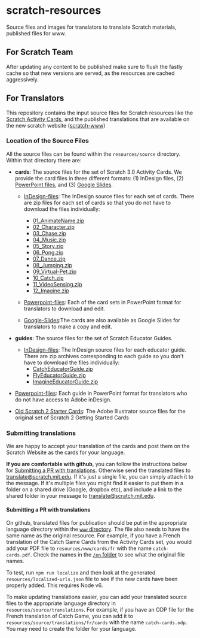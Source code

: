 # scratch-resources
Source files and images for translators to translate Scratch materials, published
files for www.

## For Scratch Team ##
After updating any content to be published make sure to flush the fastly cache so that new versions are served, as the resources are cached aggressively.

## For Translators ##
This repository contains the input source files for Scratch resources like the
[Scratch Activity Cards](https://resources.scratch.mit.edu/www/cards/en/scratch-cards-all.pdf),
and the published translations that are available on the new scratch website ([scratch-www](https://github.com/LLK/scratch-www))

### Location of the Source Files ###
All the source files can be found within the `resources/source` directory. Within that directory there are:
* **cards**: The source files for the set of Scratch 3.0 Activity Cards. We provide the card files in three different formats: (1) InDesign files, (2) [PowerPoint files](https://github.com/LLK/scratch-resources/tree/master/resources/source/cards/Powerpoint-files), and (3) [Google Slides](https://drive.google.com/drive/folders/1dlxzQzsWqEdQpA9r7m0PZr_KnY0jA4D6). 

  * [InDesign-files](https://github.com/LLK/scratch-resources/tree/master/resources/source/cards/InDesign-files): The InDesign source files for each set of cards. There are zip files for each set of cards so that you do not have to download the files individually:
    * [01_AnimateName.zip](https://scratch-resources.s3.amazonaws.com/source/cards/InDesign-files/01_AnimateName.zip)
    * [02_Character.zip](https://scratch-resources.s3.amazonaws.com/source/cards/InDesign-files/02_Character.zip)
    * [03_Chase.zip](https://scratch-resources.s3.amazonaws.com/source/cards/InDesign-files/03_Chase.zip)
    * [04_Music.zip](https://scratch-resources.s3.amazonaws.com/source/cards/InDesign-files/04_Music.zip)
    * [05_Story.zip](https://scratch-resources.s3.amazonaws.com/source/cards/InDesign-files/05_Story.zip)
    * [06_Pong.zip](https://scratch-resources.s3.amazonaws.com/source/cards/InDesign-files/06_Pong.zip)
    * [07_Dance.zip](https://scratch-resources.s3.amazonaws.com/source/cards/InDesign-files/07_Dance.zip)
    * [08_Jumping.zip](https://scratch-resources.s3.amazonaws.com/source/cards/InDesign-files/08_Jumping.zip)
    * [09_Virtual-Pet.zip](https://scratch-resources.s3.amazonaws.com/source/cards/InDesign-files/09_Virtual-Pet.zip)
    * [10_Catch.zip](https://scratch-resources.s3.amazonaws.com/source/cards/InDesign-files/10_Catch.zip)
    * [11_VideoSensing.zip](https://scratch-resources.s3.amazonaws.com/source/cards/InDesign-files/11_VideoSensing.zip)
    * [12_Imagine.zip](https://scratch-resources.s3.amazonaws.com/source/cards/InDesign-files/12_Imagine.zip)

  * [Powerpoint-files](https://github.com/LLK/scratch-resources/tree/master/resources/source/cards/Powerpoint-files): Each of the card sets in PowerPoint format for translators to download and edit.
  * [Google-Slides](https://drive.google.com/drive/folders/1dlxzQzsWqEdQpA9r7m0PZr_KnY0jA4D6):The cards are also available as Google Slides for translators to make a copy and edit. 
  
* **guides**: The source files for the set of Scratch Educator Guides.
  * [InDesign-files](https://github.com/LLK/scratch-resources/tree/master/resources/source/guides/InDesign-files): The InDesign source files for each educator guide. There are zip archives corresponding to each guide so you don't have to download the files individually:
    * [CatchEducatorGuide.zip](https://scratch-resources.s3.amazonaws.com/source/guides/InDesign-files/CatchEducatorGuide.zip)
     * [FlyEducatorGuide.zip](https://scratch-resources.s3.amazonaws.com/source/guides/InDesign-files/FlyEducatorGuide.zip)
      * [ImagineEducatorGuide.zip](https://scratch-resources.s3.amazonaws.com/source/guides/InDesign-files/ImagineEducatorGuide.zip)
* [Powerpoint-files](https://github.com/LLK/scratch-resources/tree/master/resources/source/guides/Powerpoint-files): Each guide in PowerPoint format for translators who do not have access to Adobe inDesign.
* [Old Scratch 2 Starter Cards](https://github.com/LLK/scratch-resources/tree/master/resources/source/cards-old-scratch2/older-starter-cards): The Adobe Illustrator source files for the original set of Scratch 2 Getting Started Cards

### Submitting translations ###
We are happy to accept your translation of the cards and post them on the Scratch Website as the cards for your language.

**If you are comfortable with github**, you can follow the instructions below for [Submitting a PR with translations](https://github.com/LLK/scratch-resources#submitting-a-pr-with-translations).
Otherwise send the translated files to translate@scratch.mit.edu. If it's just a single file, you can simply attach it to the message. If it's multiple files you might find it easier to put them in a folder on a shared drive (Google, dropbox etc), and include a link to the shared folder in your message to translate@scratch.mit.edu.

#### Submitting a PR with translations ####
On github, translated files for publication should be put in the appropriate language directory within the [`www` directory](https://github.com/LLK/scratch-resources/tree/master/resources/www). The file also needs to have the same name as the original resource. For example, if you have a French translation of the
Catch Game Cards from the Activity Cards set, you would add your PDF file to `resources/www/cards/fr` with the name `catch-cards.pdf`. Check the names in the [`/en` folder](https://github.com/LLK/scratch-resources/tree/master/resources/www/cards/en) to see what the original file names.

To test, run `npm run localize` and then look at the generated `resources/localized-urls.json` file to see if the new cards have been properly added. This requires Node v6.

To make updating translations easier, you can add your translated source files to the appropriate language directory in `resources/source/translations`. For example, if you have an ODP file for the French translation of Catch Game, you can add it to `resources/source/translations/fr/cards` with the name `catch-cards.odp`. You may need to create the folder for your language.
